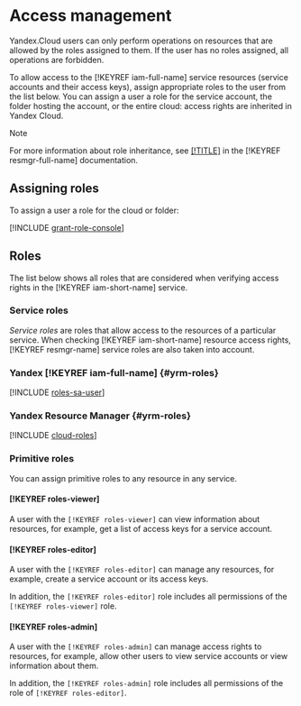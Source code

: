 # Access management

Yandex.Cloud users can only perform operations on resources that are allowed by the roles assigned to them. If the user has no roles assigned, all operations are forbidden.

To allow access to the [!KEYREF iam-full-name] service resources (service accounts and their access keys), assign appropriate roles to the user from the list below. You can assign a user a role for the service account, the folder hosting the account, or the entire cloud: access rights are inherited in Yandex Cloud.

> [!NOTE]
>
> For more information about role inheritance, see [[!TITLE]](../../resource-manager/concepts/resources-hierarchy.md#access-rights-inheritance) in the [!KEYREF resmgr-full-name] documentation.

## Assigning roles

To assign a user a role for the cloud or folder:

[!INCLUDE [grant-role-console](../../_includes/grant-role-console.md)]

## Roles

The list below shows all roles that are considered when verifying access rights in the [!KEYREF iam-short-name] service.

### Service roles

_Service roles_ are roles that allow access to the resources of a particular service. When checking [!KEYREF iam-short-name] resource access rights, [!KEYREF resmgr-name] service roles are also taken into account.

### Yandex [!KEYREF iam-full-name] {#yrm-roles}

[!INCLUDE [roles-sa-user](../../_includes/roles-sa-user.md)]

### Yandex Resource Manager {#yrm-roles}

[!INCLUDE [cloud-roles](../../_includes/cloud-roles.md)]

### Primitive roles

You can assign primitive roles to any resource in any service.

#### [!KEYREF roles-viewer]

A user with the `[!KEYREF roles-viewer]` can view information about resources, for example, get a list of access keys for a service account.

#### [!KEYREF roles-editor]

A user with the `[!KEYREF roles-editor]` can manage any resources, for example, create a service account or its access keys.

In addition, the `[!KEYREF roles-editor]` role includes all permissions of the `[!KEYREF roles-viewer]` role.

#### [!KEYREF roles-admin]

A user with the `[!KEYREF roles-admin]` can manage access rights to resources, for example, allow other users to view service accounts or view information about them.

In addition, the `[!KEYREF roles-admin]` role includes all permissions of the role of `[!KEYREF roles-editor]`.

